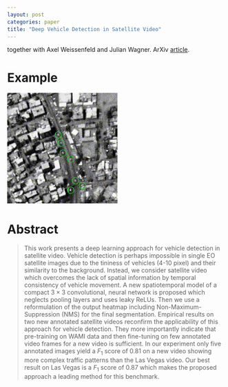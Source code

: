 ```yaml
---
layout: post
categories: paper
title: "Deep Vehicle Detection in Satellite Video"
---
```

together with Axel Weissenfeld and Julian Wagner. ArXiv [article](https://arxiv.org/abs/2204.06828).

# Example
![Image](/assets/images/pflugfelder22arxiv.gif)

# Abstract
> This work presents a deep learning approach for vehicle detection in satellite video. Vehicle detection is perhaps impossible in single EO satellite images due to the tininess of vehicles (4-10 pixel) and their similarity to the background. Instead, we consider satellite video which overcomes the lack of spatial information by temporal consistency of vehicle movement. A new spatiotemporal model of a compact $3 \times 3$ convolutional, neural network is proposed which neglects pooling layers and uses leaky ReLUs. Then we use a reformulation of the output heatmap including Non-Maximum-Suppression (NMS) for the final segmentation. Empirical results on two new annotated satellite videos reconfirm the applicability of this approach for vehicle detection. They more importantly indicate that pre-training on WAMI data and then fine-tuning on few annotated video frames for a new video is sufficient. In our experiment only five annotated images yield a $F_1$ score of 0.81 on a new video showing more complex traffic patterns than the Las Vegas video. Our best result on Las Vegas is a $F_1$ score of 0.87 which makes the proposed approach a leading method for this benchmark.

